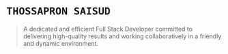 # `THOSSAPRON SAISUD`

> A dedicated and efficient Full Stack Developer committed to
delivering high-quality results and working collaboratively in
a friendly and dynamic environment.
